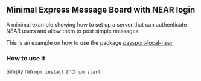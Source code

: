 ## Minimal Express Message Board with NEAR login

A minimal example showing how to set up a server that can authenticate NEAR users and allow them to post simple messages.

This is an example on how to use the package [passport-local-near](https://github.com/gagdiez/passport-local-near)

### How to use it

Simply run `npm install` and `npm start`
